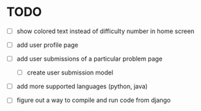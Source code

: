 # TODO

- [ ] show colored text instead of difficulty number in home screen
- [ ] add user profile page
- [ ] add user submissions of a particular problem page
    - [ ] create user submission model
- [ ] add more supported languages (python, java)
- [ ] figure out a way to compile and run code from django

    
